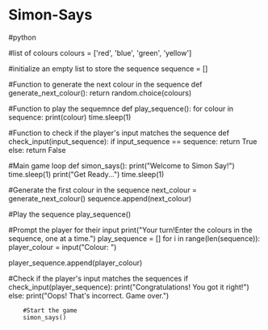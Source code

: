 # Simon-Says

#python 

#list of colours
colours = ['red', 'blue', 'green', 'yellow']

#initialize an empty list to store the sequence
    sequence = []

#Function to generate the next colour in the sequence
    def generate_next_colour():
      return random.choice(colours)

#Function to play the sequemnce
    def play_sequence():
       for colour in sequence:
       print(colour)
       time.sleep(1)
  
#Function to check if the player's input matches the sequence
        def check_input(input_sequence):
          if input_sequence == sequence:
            return True
          else:
            return False

#Main game loop
def simon_says():
  print("Welcome to Simon Say!")
  time.sleep(1)
  print("Get Ready...")
  time.sleep(1)

#Generate the first colour in the sequence
next_colour = generate_next_colour()
sequence.append(next_colour)

#Play the sequence
play_sequence()

#Prompt the player for their input
print("Your turn!Enter the colours in the sequence, one at a time.")
  play_sequence = []
  for i in range(len(sequence)):
  player_colour = input("Colour: ")

player_sequence.append(player_colour)

  #Check if the player's input matches the sequences
  if check_input(player_sequence):
    print("Congratulations! You got it right!")
    else:
        print("Oops! That's incorrect. Game over.")

        #Start the game
        simon_says()

      
